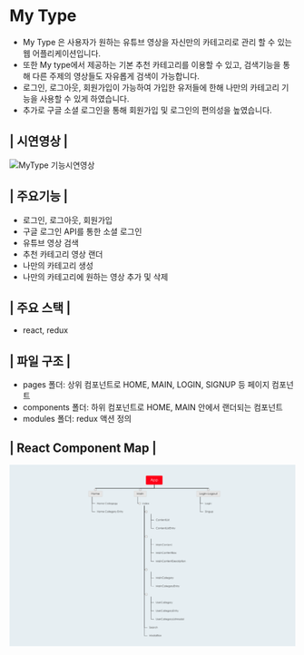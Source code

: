 # My Type

- My Type 은 사용자가 원하는 유튜브 영상을 자신만의 카테고리로 관리 할 수 있는 웹 어플리케이션입니다.
- 또한 My type에서 제공하는 기본 추천 카테고리를 이용할 수 있고, 검색기능을 통해 다른 주제의 영상들도 자유롭게 검색이 가능합니다.
- 로그인, 로그아웃, 회원가입이 가능하여 가입한 유저들에 한해 나만의 카테고리 기능을 사용할 수 있게 하였습니다.
- 추가로 구글 소셜 로그인을 통해 회원가입 및 로그인의 편의성을 높였습니다.

## | 시연영상 |

![MyType 기능시연영상](./readme_image/MyType_기능시연영상.gif)

## | 주요기능 |

- 로그인, 로그아웃, 회원가입
- 구글 로그인 API를 통한 소셜 로그인
- 유튜브 영상 검색
- 추천 카테고리 영상 랜더
- 나만의 카테고리 생성
- 나만의 카테고리에 원하는 영상 추가 및 삭제

## | 주요 스택 |

- react, redux

## | 파일 구조 |

- pages 폴더: 상위 컴포넌트로 HOME, MAIN, LOGIN, SIGNUP 등 페이지 컴포넌트
- components 폴더: 하위 컴포넌트로 HOME, MAIN 안에서 랜더되는 컴포넌트
- modules 폴더: redux 액션 정의

## | React Component Map |

![componentMap](./readme_image/componentMap.png)
